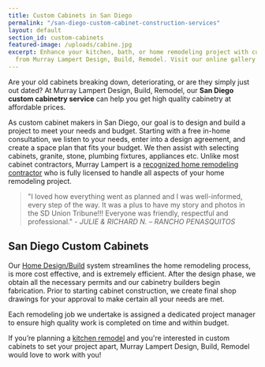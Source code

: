 ```yaml
---
title: Custom Cabinets in San Diego
permalink: "/san-diego-custom-cabinet-construction-services"
layout: default
section_id: custom-cabinets
featured-image: /uploads/cabine.jpg
excerpt: Enhance your kitchen, bath, or home remodeling project with custom cabinets
  from Murray Lampert Design, Build, Remodel. Visit our online gallery today.
---
```


Are your old cabinets breaking down, deteriorating, or are they simply just out dated? At Murray Lampert Design, Build, Remodel, our **San Diego custom cabinetry service** can help you get high quality cabinetry at affordable prices.

As custom cabinet makers in San Diego, our goal is to design and build a project to meet your needs and budget. Starting with a free in-home consultation, we listen to your needs, enter into a design agreement, and create a space plan that fits your budget. We then assist with selecting cabinets, granite, stone, plumbing fixtures, appliances etc. Unlike most cabinet contractors, Murray Lampert is a [recognized home remodeling contractor](/affiliation) who is fully licensed to handle all aspects of your home remodeling project.

>"I loved how everything went as planned and I was well-informed, every step of the way. It was a plus to have my story and photos in the SD Union Tribune!!! Everyone was friendly, respectful and professional." - _JULIE &amp; RICHARD N. – RANCHO PENASQUITOS_

## San Diego Custom Cabinets

Our [Home Design/Build](/san-diego-design-build-contractors) system streamlines the home remodeling process, is more cost effective, and is extremely efficient. After the design phase, we obtain all the necessary permits and our cabinetry builders begin fabrication. Prior to starting cabinet construction, we create final shop drawings for your approval to make certain all your needs are met.

Each remodeling job we undertake is assigned a dedicated project manager to ensure high quality work is completed on time and within budget.

If you’re planning a [kitchen remodel](/san-diego-kitchen-remodeling-services) and you're interested in custom cabinets to set your project apart, Murray Lampert Design, Build, Remodel would love to work with you!
